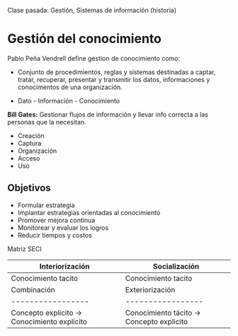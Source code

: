 Clase pasada: Gestión, Sistemas de información (historia)

# Gestión del conocimiento

Pablo Peña Vendrell define gestion de conocimiento como:
* Conjunto de procedimientos, reglas y sistemas destinadas a captar, tratar, recuperar, presentar y transmitir los datos, informaciones y conocimentos de una organización.

* Dato - Información - Conocimiento

**Bill Gates:** Gestionar flujos de información y llevar info correcta a las personas que la necesitan.

* Creación
* Captura
* Organización
* Acceso
* Uso

## Objetivos
* Formular estrategia
* Implantar estrategias orientadas al conocimiento
* Promover mejora continua
* Monitorear y evaluar los logros
* Reducir tiempos y costos

Matriz SECI
 
| Interiorización | Socialización   |
|-----------------|-----------------|
| Conocimiento tacito | Conocimiento tacito |
| Combinación     | Exteriorización |
|-----------------|-----------------|
| Concepto explicito -> Conocimiento explicito | Conocimiento tácito -> Concepto explicito |




